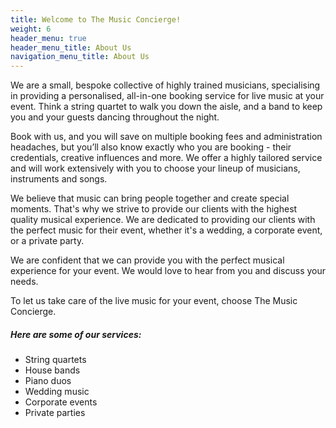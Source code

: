 ```yaml
---
title: Welcome to The Music Concierge!
weight: 6
header_menu: true
header_menu_title: About Us
navigation_menu_title: About Us
---
```


We are a small, bespoke collective of highly trained musicians, specialising in providing a personalised, all-in-one booking service for live music at your event. Think a string quartet to walk you down the aisle, and a band to keep you and your guests dancing throughout the night. 

Book with us, and you will save on multiple booking fees and administration headaches, but you’ll also know exactly who you are booking - their credentials, creative influences and more. We offer a highly tailored service and will work extensively with you to choose your lineup of musicians, instruments and songs.  

We believe that music can bring people together and create special moments. That's why we strive to provide our clients with the highest quality musical experience. We are dedicated to providing our clients with the perfect music for their event, whether it's a wedding, a corporate event, or a private party.

We are confident that we can provide you with the perfect musical experience for your event. We would love to hear from you and discuss your needs.

To let us take care of the live music for your event, choose The Music Concierge. 

##### Here are some of our services:

- String quartets
- House bands
- Piano duos
- Wedding music
- Corporate events
- Private parties
